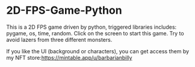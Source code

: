 # 2D-FPS-Game-Python
This is a 2D FPS game driven by python, triggered libraries includes: pygame, os, time, random.
Click on the screen to start this game. Try to avoid lazers from three different monsters.

If you like the UI (background or characters), you can get access them by my NFT store:https://mintable.app/u/barbarianbilly
